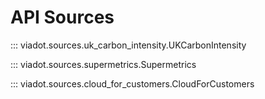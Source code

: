 # API Sources

::: viadot.sources.uk_carbon_intensity.UKCarbonIntensity

::: viadot.sources.supermetrics.Supermetrics

::: viadot.sources.cloud_for_customers.CloudForCustomers
